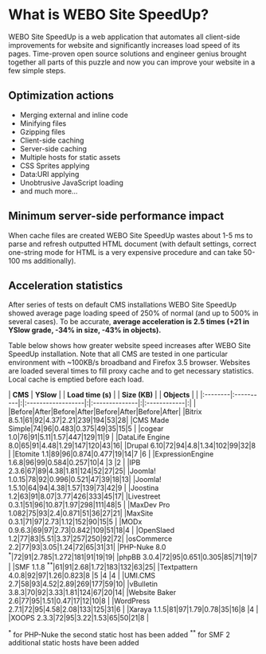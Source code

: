 # What is WEBO Site SpeedUp? #

WEBO Site SpeedUp is a web application that automates all client-side improvements for website and significantly increases load speed of its pages. Time-proven open source solutions and engineer genius brought together all parts of this puzzle and now you can improve your website in a few simple steps.

## Optimization actions ##
  * Merging external and inline code
  * Minifying files
  * Gzipping files
  * Client-side caching
  * Server-side caching
  * Multiple hosts for static assets
  * CSS Sprites applying
  * Data:URI applying
  * Unobtrusive JavaScript loading
  * and much more...

## Minimum server-side performance impact ##
When cache files are created WEBO Site SpeedUp wastes about 1-5 ms to parse and refresh outputted HTML document (with default settings, correct one-string mode for HTML is a very expensive procedure and can take 50-100 ms additionally).

## Acceleration statistics ##

After series of tests on default CMS installations WEBO Site SpeedUp showed average page loading speed of 250% of normal (and up to 500% in several cases). To be accurate, **average acceleration is 2.5 times (+21 in YSlow grade, -34% in size, -43% in objects).**

Table below shows how greater website speed increases after WEBO Site SpeedUp installation. Note that all CMS are tested in one particular environment with ~100KB/s broadband and Firefox 3.5 browser. Websites are loaded several times to fill proxy cache and to get necessary statistics. Local cache is emptied before each load.



| **CMS** | **YSlow** | | **Load time (s)** | | **Size (KB)** | | **Objects** | |
|:--------|:----------|:|:------------------|:|:--------------|:|:------------|:|
|  |Before|After|Before|After|Before|After|Before|After|
|Bitrix 8.5.1|61|92|4.37|2.21|239|194|53|28|
|CMS Made Simple|74|96|0.483|0.375|49|35|15|5 |
|cogear 1.0|76|91|5.11|1.57|447|129|11|9 |
|DataLife Engine 8.0|65|91|4.48|1.29|147|120|43|16|
|Drupal 6.10|72|94|4.8|1.34|102|99|32|8 |
|Etomite 1.1|89|96|0.874|0.477|19|14|7 |6 |
|ExpressionEngine 1.6.8|96|99|0.584|0.257|10|4 |3 |2 |
|IPB 2.3.6|67|89|4.38|1.81|124|52|27|25|
|Joomla! 1.0.15|78|92|0.996|0.521|47|39|18|13|
|Joomla! 1.5.10|64|94|4.38|1.57|139|73|42|9 |
|Joostina 1.2|63|91|8.07|3.77|426|333|45|17|
|Livestreet 0.3.1|51|96|10.87|1.97|298|111|48|5 |
|MaxDev Pro 1.082|75|93|2.4|0.871|51|36|27|21|
|MaxSite 0.3.1|71|97|2.73|1.12|152|90|15|5 |
|MODx 0.9.6.3|69|97|2.73|0.842|109|51|18|4 |
|OpenSlaed 1.2|77|83|5.51|3.37|257|250|92|72|
|osCommerce 2.2|77|93|3.05|1.24|72|65|31|31|
|PHP-Nuke 8.0 <sup>*</sup>|72|91|2.785|1.272|181|91|19|19|
|phpBB 3.0.4|72|95|0.651|0.305|85|71|19|7 |
|SMF 1.1.8 <sup>**</sup>|61|91|2.68|1.72|183|132|63|25|
|Textpattern 4.0.8|92|97|1.26|0.823|8 |5 |4 |4 |
|UMI.CMS 2.7|58|93|4.52|2.89|269|177|59|10|
|vBulletin 3.8.3|70|92|3.33|1.81|124|67|20|14|
|Website Baker 2.6|77|95|1.51|0.47|17|12|10|8 |
|WordPress 2.7.1|72|95|4.58|2.08|133|125|31|6 |
|Xaraya 1.1.5|81|97|1.79|0.78|35|16|8 |4 |
|XOOPS 2.3.3|72|95|3.22|1.53|65|50|21|8 |

<sup>*</sup> for PHP-Nuke the second static host has been added
<sup>**</sup> for SMF 2 additional static hosts have been added